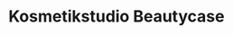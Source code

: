---
title: "Kosmetikstudio Beautycase"
url: /wiggensbach/kosmetikstudio-beautycase/
shop: Kosmetik
---